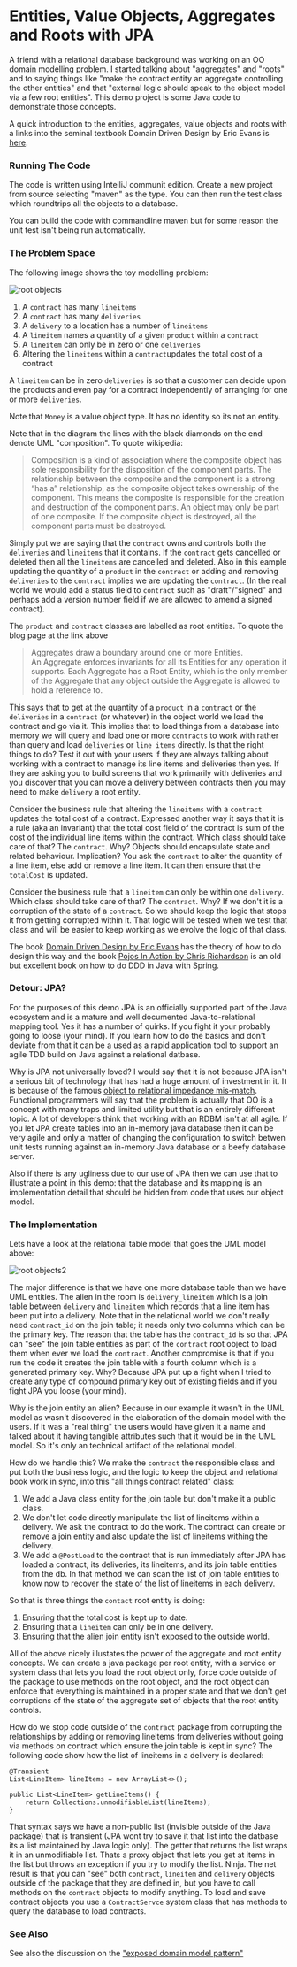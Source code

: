 
# Entities, Value Objects, Aggregates and Roots with JPA

A friend with a relational database background was working on an OO 
domain modelling problem. I started talking about "aggregates" and "roots" 
and to saying things like "make the contract entity an aggregate 
controlling the other entities" and that "external logic 
should speak to the object model via a few root entities". This demo 
project is some Java code to demonstrate those concepts. 

A quick introduction to the entities, aggregates, value objects and roots 
with a links into the seminal textbook Domain Driven Design by 
Eric Evans is [here](https://lostechies.com/jimmybogard/2008/05/21/entities-value-objects-aggregates-and-roots/). 


### Running The Code

The code is written using IntelliJ communit edition. Create a new project from source selecting "maven" as the type. You can then run the test class which roundtrips all the objects to a database. 

You can build the code with commandline maven but for some reason the unit test isn't being run automatically. 

### The Problem Space

The following image shows the toy modelling problem: 

![root objects](root-objects1.png "Root Objects 1")

 1. A `contract` has many `lineitems` 
 1. A `contract` has many `deliveries` 
 1. A `delivery` to a location has a number of `lineitems`
 1. A `lineitem` names a quantity of a given `product` within a `contract`
 1. A `lineitem` can only be in zero or one `deliveries`
 1. Altering the `lineitems` within a `contract`updates the total cost of a contract

A `lineitem` can be in zero `deliveries` is so that a customer 
can decide upon the products and even pay for a contract independently of 
arranging for one or more `deliveries`. 

Note that `Money` is a value object type. It has no identity so its not 
an entity.  

Note that in the diagram the lines with the black diamonds on the end denote 
UML "composition". To quote wikipedia: 

> Composition is a kind of association where the composite object has 
> sole responsibility for the disposition of the component parts. 
> The relationship between the composite and the component is a strong 
> “has a” relationship, as the composite object takes ownership of the 
> component. This means the composite is responsible for the creation and 
> destruction of the component parts. An object may only be part of one 
> composite. If the composite object is destroyed, all the component parts 
> must be destroyed. 

Simply put we are saying that the `contract` owns and controls both the `deliveries` and 
`lineitems` that it contains. If the `contract` gets cancelled or deleted then 
all the `lineitems` are cancelled and deleted. Also in this eample updating 
the quantity of a `product` in the `contract` or adding and removing `deliveries` 
to the `contract` implies we are updating the `contract`. (In the real world we 
would add a status field to `contract` such as "draft"/"signed" and perhaps 
add a version number field if we are allowed to amend a signed contract). 

The `product` and `contract` classes are labelled as root entities. To 
quote the blog page at the link above 

> Aggregates draw a boundary around one or more Entities.  
> An Aggregate enforces invariants for all its Entities 
> for any operation it supports.  Each Aggregate has a Root 
> Entity, which is the only member of the Aggregate that any 
> object outside the Aggregate is allowed to hold a reference to. 

This says that to get at the quantity of a `product` in a `contract` or the 
`deliveries` in a `contract` (or whatever) in the object world we load the 
contract and go via it. This implies that to load things from a database 
into memory we will query and load one or more `contracts` to work with rather than 
query and load `deliveries` or `line items` directly. Is that the 
right things to do? Test it out with your users if they are always talking about working 
with a contract to manage its line items and deliveries then yes. If they 
are asking you to build screens that work primarily with deliveries and 
you discover that you can move a delivery between contracts then you 
may need to make `delivery` a root entity. 

Consider the business rule that altering the `lineitems` with a `contract`
updates the total cost of a contract. Expressed another way it says that 
it is a rule (aka an invariant) that the total cost field of the contract 
is sum of the cost of the individual line items within the contract. Which 
class should take care of that? The `contract`. Why? Objects should 
encapsulate state and related behaviour. Implication? You ask the `contract` 
to alter the quantity of a line item, else add or remove a line item. It 
can then ensure that the `totalCost` is updated. 

Consider the business rule that a `lineitem` can only be within one 
`delivery`. Which class should take care of that? The `contract`. Why? 
If we don't it is a corruption of the state of a `contract`. So we should 
keep the logic that stops it from getting corrupted within it. That logic will 
be tested when we test that class and will be easier to keep working 
as we evolve the logic of that class. 

The book [Domain Driven Design by Eric Evans](http://domainlanguage.com/ddd/) has the theory of how to do design 
this way and the book [Pojos In Action by Chris Richardson](https://www.manning.com/books/pojos-in-action) is an 
old but excellent book on how to do DDD in Java with Spring. 

### Detour: JPA? 

For the purposes of this demo JPA is an officially supported part of the 
Java ecosystem and is a mature and well documented Java-to-relational 
mapping tool. Yes it has a number of quirks. If you fight 
it your probably going to loose (your mind). If you learn how to do the 
basics and don't deviate from that it can be a used as a rapid application 
tool to support an agile TDD build on Java against a relational datbase. 

Why is JPA not universally loved? I would say that it is not because JPA 
isn't a serious bit of technology that has had a huge amount of investment 
in it. It is because of the famous [object to relational impedance mis-match](https://en.wikipedia.org/wiki/Object-relational_impedance_mismatch). 
Functional programmers will say that the problem is actually that OO is 
a concept with many traps and limited utility but that is an entirely 
different topic. A lot of developers think that working with an RDBM isn't 
at all agile. If you let JPA create tables into an in-memory java database 
then it can be very agile and only a matter of changing the configuration 
to switch betwen unit tests running against an in-memory Java database or a 
beefy database server. 

Also if there is any ugliness due to our use of JPA then we can use that to 
illustrate a point in this demo: that the database and its mapping is an 
implementation detail that should be hidden from code that uses our object model. 

### The Implementation

Lets have a look at the relational table model that goes the UML model above: 

![root objects2](root-objects2.png "Root Objects 2")

The major difference is that we have one more database table than we 
have UML entities. The alien in the room is `delivery_lineitem` which is a 
join table between `delivery` and `lineitem` which records that a line 
item has been put into a delivery. Note that in the relational world we 
don't really need `contract_id` on the join table; it needs only two 
columns which can be the primary key. The reason that the table has the 
`contract_id` is so that JPA can "see" the join table entities as part of 
the `contract` root object to load them when ever we load the `contract`. 
Another compromise is that if you run the code it creates the join table with 
a fourth column which is a generated primary key. Why? Because JPA put up 
a fight when I tried to create any type of compound primary key out of 
existing fields and if you fight JPA you loose (your mind). 

Why is the join entity an alien? Because in our example it wasn't in the UML 
model as wasn't discovered in the elaboration of the domain model with the 
users. If it was a "real thing" the users would have given it a name and talked 
about it having tangible attributes such that it would be in the UML model. So 
it's only an technical artifact of the relational model.

How do we handle this? We make the `contract` the responsible class and 
put both the business logic, and the logic to keep the object and relational 
book work in sync, into this "all things contract related" class: 

 1. We add a Java class entity for the join table but don't make it a public class. 
 2. We don't let code directly manipulate the list of lineitems within a delivery. 
  We ask the contract to do the work. The contract can create or remove a 
   join entity and also update the list of lineitems withing the delivery.
 3. We add a `@PostLoad` to the contract that is run immediately after JPA has 
 loaded a contract, its deliveries, its lineitems, and its join table entities 
 from the db. In that method we can scan the list of join table entities 
 to know now to recover the state of the list of lineitems in each delivery.

So that is three things the `contact` root entity is doing: 

 1. Ensuring that the total cost is kept up to date. 
 2. Ensuring that a `lineitem` can only be in one delivery. 
 3. Ensuring that the alien join entity isn't exposed to the outside world. 

All of the above nicely illustates the power of the aggregate and root entity 
concepts. We can create a java package per root entity, with a service or 
system class that lets you load the root object only, force code outside 
of the package to use methods on the root object, and the root object can 
enforce that everything is maintained in a proper state and that we don't 
get corruptions of the state of the aggregate set of objects that the root 
entity controls. 
 
How do we stop code outside of the `contract` package from corrupting 
the relationships by adding or removing lineitems from deliveries without 
going via methods on contract which ensure the join table is kept in sync? 
The following code show how the list of lineitems in a delivery is declared: 
    
    @Transient
    List<LineItem> lineItems = new ArrayList<>();
    
    public List<LineItem> getLineItems() {
        return Collections.unmodifiableList(lineItems);
    }

That syntax says we have a non-public list (invisible outside of the 
Java package) that is transient (JPA wont try to save it that list into 
the datbase its a list maintained by Java logic only). The getter that 
returns the list wraps it in an unmodifiable list. Thats a proxy object 
that lets you get at items in the list but throws an exception if you try 
to modify the list. Ninja. The net result is that you can "see" both 
`contract`, `lineitem` and `delivery` objects outside of the package that 
they are defined in, but you have to call methods on the `contract` objects 
to modify anything. To load and save contract objects you use a `ContractServce` 
system class that has methods to query the database to load contracts. 

### See Also

See also the discussion on the ["exposed domain model pattern"](http://codereview.stackexchange.com/questions/93511/data-transfer-objects-vs-entities-in-java-rest-server-application/93533#93533)
